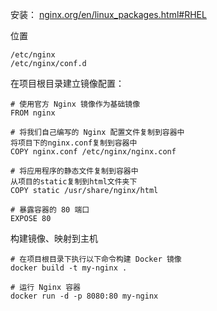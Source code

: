 安装： [nginx.org/en/linux\_packages.html#RHEL](http://nginx.org/en/linux_packages.html#RHEL)

位置
```
/etc/nginx
/etc/nginx/conf.d
```

在项目根目录建立镜像配置：
```
# 使用官方 Nginx 镜像作为基础镜像
FROM nginx

# 将我们自己编写的 Nginx 配置文件复制到容器中
将项目下的nginx.conf复制到容器中
COPY nginx.conf /etc/nginx/nginx.conf

# 将应用程序的静态文件复制到容器中
从项目的static复制到html文件夹下
COPY static /usr/share/nginx/html

# 暴露容器的 80 端口
EXPOSE 80

```
构建镜像、映射到主机
```
# 在项目根目录下执行以下命令构建 Docker 镜像
docker build -t my-nginx .

# 运行 Nginx 容器
docker run -d -p 8080:80 my-nginx
```